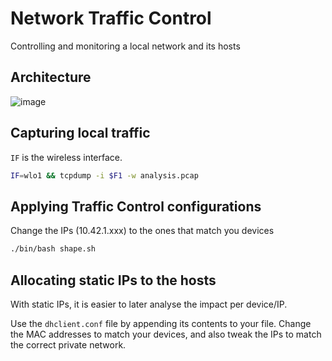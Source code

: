 # Network Traffic Control
Controlling and monitoring a local network and its hosts

## Architecture

![image](https://user-images.githubusercontent.com/21130697/170607881-bcdf0a8b-095a-4f1a-b00b-5593b6aaacdb.png)


## Capturing local traffic

`IF` is the wireless interface.

```sh
IF=wlo1 && tcpdump -i $F1 -w analysis.pcap
```

## Applying Traffic Control configurations


Change the IPs (10.42.1.xxx) to the ones that match you devices

```sh
./bin/bash shape.sh
```

## Allocating static IPs to the hosts

With static IPs, it is easier to later analyse the impact per device/IP.

Use the `dhclient.conf` file by appending its contents to your file. Change the MAC addresses to match your devices, and also tweak the IPs to match the correct private network.
